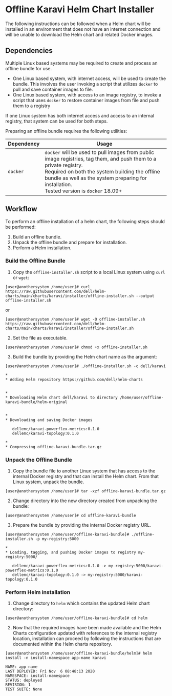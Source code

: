 <!--
Copyright (c) 2020 Dell Inc., or its subsidiaries. All Rights Reserved.

Licensed under the Apache License, Version 2.0 (the "License");
you may not use this file except in compliance with the License.
You may obtain a copy of the License at

    http://www.apache.org/licenses/LICENSE-2.0
-->

# Offline Karavi Helm Chart Installer

The following instructions can be followed when a Helm chart will be installed in an environment that does not have an internet connection and will be unable to download the Helm chart and related Docker images.

## Dependencies

Multiple Linux based systems may be required to create and process an offline bundle for use.
* One Linux based system, with internet access, will be used to create the bundle. This involves the user invoking a script that utilizes `docker` to pull and save container images to file.
* One Linux based system, with access to an image registry, to invoke a script that uses `docker` to restore container images from file and push them to a registry

If one Linux system has both internet access and access to an internal registry, that system can be used for both steps.

Preparing an offline bundle requires the following utilities:

| Dependency            | Usage |
| --------------------- | ----- |
| `docker`   | `docker` will be used to pull images from public image registries, tag them, and push them to a private registry.<br>Required on both the system building the offline bundle as well as the system preparing for installation. <br>Tested version is `docker` 18.09+

## Workflow

To perform an offline installation of a helm chart, the following steps should be performed:
1. Build an offline bundle.
2. Unpack the offline bundle and prepare for installation.
3. Perform a Helm installation.

### Build the Offline Bundle
1. Copy the `offline-installer.sh` script to a local Linux system using `curl` or `wget`:
```
[user@anothersystem /home/user]# curl https://raw.githubusercontent.com/dell/helm-charts/main/charts/karavi/installer/offline-installer.sh --output offline-installer.sh
```
or
```
[user@anothersystem /home/user]# wget -O offline-installer.sh https://raw.githubusercontent.com/dell/helm-charts/main/charts/karavi/installer/offline-installer.sh
```

2. Set the file as executable.
```
[user@anothersystem /home/user]# chmod +x offline-installer.sh
```

3. Build the bundle by providing the Helm chart name as the argument:
```
[user@anothersystem /home/user]# ./offline-installer.sh -c dell/karavi

*
* Adding Helm repository https://github.com/dell/helm-charts


*
* Downloading Helm chart dell/karavi to directory /home/user/offline-karavi-bundle/helm-original


*
* Downloading and saving Docker images

   dellemc/karavi-powerflex-metrics:0.1.0
   dellemc/karavi-topology:0.1.0

*
* Compressing offline-karavi-bundle.tar.gz
```

### Unpack the Offline Bundle

1. Copy the bundle file to another Linux system that has access to the internal Docker registry and that can install the Helm chart. From that Linux system, unpack the bundle.

```
[user@anothersystem /home/user]# tar -xzf offline-karavi-bundle.tar.gz
```

2. Change directory into the new directory created from unpacking the bundle:

```
[user@anothersystem /home/user]# cd offline-karavi-bundle
```

3. Prepare the bundle by providing the internal Docker registry URL.

```
[user@anothersystem /home/user/offline-karavi-bundle]# ./offline-installer.sh -p my-registry:5000

*
* Loading, tagging, and pushing Docker images to registry my-registry:5000/

   dellemc/karavi-powerflex-metrics:0.1.0 -> my-registry:5000/karavi-powerflex-metrics:0.1.0
   dellemc/karavi-topology:0.1.0 -> my-registry:5000/karavi-topology:0.1.0
```

### Perform Helm installation

1. Change directory to `helm` which contains the updated Helm chart directory:
```
[user@anothersystem /home/user/offline-karavi-bundle]# cd helm
```

2. Now that the required images have been made available and the Helm Charts configuration updated with references to the internal registry location, installation can proceed by following the instructions that are documented within the Helm charts repository.

```
[user@anothersystem /home/user/offline-karavi-bundle/helm]# helm install -n install-namespace app-name karavi

NAME: app-name
LAST DEPLOYED: Fri Nov  6 08:48:13 2020
NAMESPACE: install-namespace
STATUS: deployed
REVISION: 1
TEST SUITE: None

```
